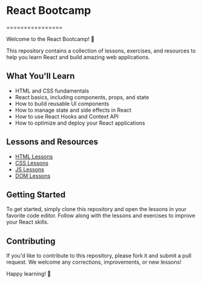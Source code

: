 # React Bootcamp
================

Welcome to the React Bootcamp! 🚀

This repository contains a collection of lessons, exercises, and resources to help you learn React and build amazing web applications.

## What You'll Learn

* HTML and CSS fundamentals
* React basics, including components, props, and state
* How to build reusable UI components
* How to manage state and side effects in React
* How to use React Hooks and Context API
* How to optimize and deploy your React applications

## Lessons and Resources

* [HTML Lessons](HTML)
* [CSS Lessons](CSS)
* [JS Lessons](JS)
* [DOM Lessons](DOM)

## Getting Started

To get started, simply clone this repository and open the lessons in your favorite code editor. Follow along with the lessons and exercises to improve your React skills.

## Contributing

If you'd like to contribute to this repository, please fork it and submit a pull request. We welcome any corrections, improvements, or new lessons!

Happy learning! 🚀
